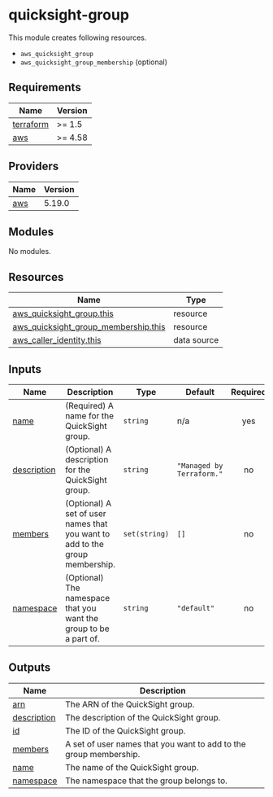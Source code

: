 # quicksight-group

This module creates following resources.

- `aws_quicksight_group`
- `aws_quicksight_group_membership` (optional)

<!-- BEGINNING OF PRE-COMMIT-TERRAFORM DOCS HOOK -->
## Requirements

| Name | Version |
|------|---------|
| <a name="requirement_terraform"></a> [terraform](#requirement\_terraform) | >= 1.5 |
| <a name="requirement_aws"></a> [aws](#requirement\_aws) | >= 4.58 |

## Providers

| Name | Version |
|------|---------|
| <a name="provider_aws"></a> [aws](#provider\_aws) | 5.19.0 |

## Modules

No modules.

## Resources

| Name | Type |
|------|------|
| [aws_quicksight_group.this](https://registry.terraform.io/providers/hashicorp/aws/latest/docs/resources/quicksight_group) | resource |
| [aws_quicksight_group_membership.this](https://registry.terraform.io/providers/hashicorp/aws/latest/docs/resources/quicksight_group_membership) | resource |
| [aws_caller_identity.this](https://registry.terraform.io/providers/hashicorp/aws/latest/docs/data-sources/caller_identity) | data source |

## Inputs

| Name | Description | Type | Default | Required |
|------|-------------|------|---------|:--------:|
| <a name="input_name"></a> [name](#input\_name) | (Required) A name for the QuickSight group. | `string` | n/a | yes |
| <a name="input_description"></a> [description](#input\_description) | (Optional) A description for the QuickSight group. | `string` | `"Managed by Terraform."` | no |
| <a name="input_members"></a> [members](#input\_members) | (Optional) A set of user names that you want to add to the group membership. | `set(string)` | `[]` | no |
| <a name="input_namespace"></a> [namespace](#input\_namespace) | (Optional) The namespace that you want the group to be a part of. | `string` | `"default"` | no |

## Outputs

| Name | Description |
|------|-------------|
| <a name="output_arn"></a> [arn](#output\_arn) | The ARN of the QuickSight group. |
| <a name="output_description"></a> [description](#output\_description) | The description of the QuickSight group. |
| <a name="output_id"></a> [id](#output\_id) | The ID of the QuickSight group. |
| <a name="output_members"></a> [members](#output\_members) | A set of user names that you want to add to the group membership. |
| <a name="output_name"></a> [name](#output\_name) | The name of the QuickSight group. |
| <a name="output_namespace"></a> [namespace](#output\_namespace) | The namespace that the group belongs to. |
<!-- END OF PRE-COMMIT-TERRAFORM DOCS HOOK -->
